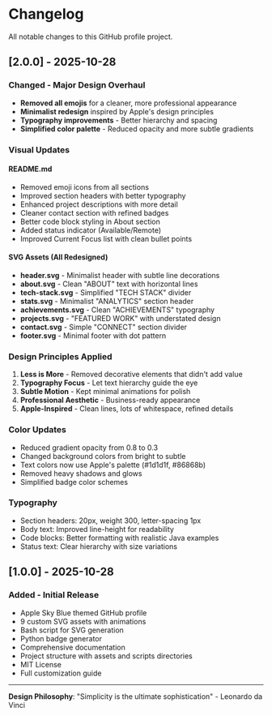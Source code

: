 # Changelog

All notable changes to this GitHub profile project.

## [2.0.0] - 2025-10-28

### Changed - Major Design Overhaul
- **Removed all emojis** for a cleaner, more professional appearance
- **Minimalist redesign** inspired by Apple's design principles
- **Typography improvements** - Better hierarchy and spacing
- **Simplified color palette** - Reduced opacity and more subtle gradients

### Visual Updates

#### README.md
- Removed emoji icons from all sections
- Improved section headers with better typography
- Enhanced project descriptions with more detail
- Cleaner contact section with refined badges
- Better code block styling in About section
- Added status indicator (Available/Remote)
- Improved Current Focus list with clean bullet points

#### SVG Assets (All Redesigned)
- **header.svg** - Minimalist header with subtle line decorations
- **about.svg** - Clean "ABOUT" text with horizontal lines
- **tech-stack.svg** - Simplified "TECH STACK" divider
- **stats.svg** - Minimalist "ANALYTICS" section header
- **achievements.svg** - Clean "ACHIEVEMENTS" typography
- **projects.svg** - "FEATURED WORK" with understated design
- **contact.svg** - Simple "CONNECT" section divider
- **footer.svg** - Minimal footer with dot pattern

### Design Principles Applied
1. **Less is More** - Removed decorative elements that didn't add value
2. **Typography Focus** - Let text hierarchy guide the eye
3. **Subtle Motion** - Kept minimal animations for polish
4. **Professional Aesthetic** - Business-ready appearance
5. **Apple-Inspired** - Clean lines, lots of whitespace, refined details

### Color Updates
- Reduced gradient opacity from 0.8 to 0.3
- Changed background colors from bright to subtle
- Text colors now use Apple's palette (#1d1d1f, #86868b)
- Removed heavy shadows and glows
- Simplified badge color schemes

### Typography
- Section headers: 20px, weight 300, letter-spacing 1px
- Body text: Improved line-height for readability
- Code blocks: Better formatting with realistic Java examples
- Status text: Clear hierarchy with size variations

## [1.0.0] - 2025-10-28

### Added - Initial Release
- Apple Sky Blue themed GitHub profile
- 9 custom SVG assets with animations
- Bash script for SVG generation
- Python badge generator
- Comprehensive documentation
- Project structure with assets and scripts directories
- MIT License
- Full customization guide

---

**Design Philosophy**: "Simplicity is the ultimate sophistication" - Leonardo da Vinci
